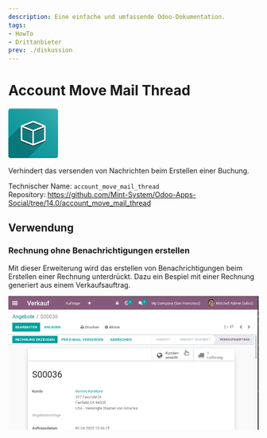 ```yaml
---
description: Eine einfache und umfassende Odoo-Dokumentation.
tags:
- HowTo
- Drittanbieter
prev: ./diskussion
---
```

# Account Move Mail Thread
![icon_oms_box](assets/icon_oms_box.png)

Verhindert das versenden von Nachrichten beim Erstellen einer Buchung.
 
Technischer Name: `account_move_mail_thread`\
Repository: <https://github.com/Mint-System/Odoo-Apps-Social/tree/14.0/account_move_mail_thread>

## Verwendung

### Rechnung ohne Benachrichtigungen erstellen

Mit dieser Erweiterung wird das erstellen von Benachrichtigungen beim Erstellen einer Rechnung unterdrückt. Dazu ein Bespiel mit einer Rechnung generiert aus einem Verkaufsauftrag.

![Account Move Mail Thread](assets/Account%20Move%20Mail%20Thread.gif)